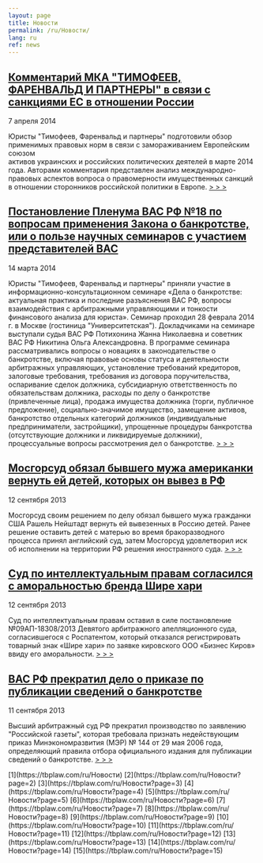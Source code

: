 ```yaml
---
layout: page
title: Новости
permalink: /ru/Новости/
lang: ru
ref: news
---
```

## [Комментарий МКА "ТИМОФЕЕВ, ФАРЕНВАЛЬД И ПАРТНЕРЫ" в связи с санкциями ЕС в отношении России](https://tbplaw.com/ru/Новости/Обзор_о_правомерности_санкций_ЕС_в_отношении_России)  

7 апреля 2014

Юристы "Тимофеев, Фаренвальд и партнеры" подготовили обзор применимых правовых норм в связи с замораживанием Европейским союзом  
активов украинских и российских политических деятелей в марте 2014 года. Авторами комментария представлен анализ международно-правовых аспектов вопроса о правомерности имущественных санкций в отношении сторонников российской политики в Европе. [> > >](https://tbplaw.com/ru/Новости/Обзор_о_правомерности_санкций_ЕС_в_отношении_России "Комментарий МКА ")



## [Постановление Пленума ВАС РФ №18 по вопросам применения Закона о банкротстве, или о пользе научных семинаров с участием представителей ВАС](https://tbplaw.com/ru/Новости/Постановление_Пленума_ВАС_РФ_№18_по_вопросам_применения_Закона_о_банкротстве_или_о_пользе_научных_семинаров_с_участием_представителей_ВАС "Постановление Пленума ВАС РФ №18 по вопросам применения Закона о банкротстве, или о пользе научных семинаров с участием представителей ВАС")  
14 марта 2014

Юристы "Тимофеев, Фаренвальд и партнеры" приняли участие в информационно-консультационном семинаре «Дела о банкротстве: актуальная практика и последние разъяснения ВАС РФ, вопросы взаимодействия с арбитражными управляющими и тонкости финансового анализа для юриста». Семинар проходил 28 феврала 2014 г. в Москве (гостиница "Университетская"). Докладчиками на семинаре выступали судья ВАС РФ Потихонина Жанна Николаевна и советник ВАС РФ Никитина Ольга Александровна. В программе семинара рассматривались вопросы о новациях в законодательстве о банкротстве, включая правовые основы статуса и деятельности арбитражных управляющих, установление требований кредиторов, залоговые требования, требования из договора поручительства, оспаривание сделок должника, субсидиарную ответственность по обязательствам должника, расходы по делу о банкротстве (привлеченные лица), продажа имущества должника (торги, публичное предложение), социально-значимое имущество, замещение активов, банкротство отдельных категорий должников (индивидуальные предприниматели, застройщики), упрощенные процедуры банкротства (отсутствующие должники и ликвидируемые должники), процессуальные вопросы рассмотрения дел о банкротстве. [> > >](https://tbplaw.com/ru/Новости/Постановление_Пленума_ВАС_РФ_№18_по_вопросам_применения_Закона_о_банкротстве_или_о_пользе_научных_семинаров_с_участием_представителей_ВАС "Постановление Пленума ВАС РФ №18 по вопросам применения Закона о банкротстве, или о пользе научных семинаров с участием представителей ВАС")





## [Мосгорсуд обязал бывшего мужа американки вернуть ей детей, которых он вывез в РФ](https://tbplaw.com/ru/Новости/Мосгорсуд_обязал_бывшего_мужа_американки_вернуть_ей_детей_которых_он_вывез_в_РФ "Мосгорсуд обязал бывшего мужа американки вернуть ей детей, которых он вывез в РФ")  
12 сентября 2013

Мосгорсуд своим решением по делу обязал бывшего мужа гражданки США Рашель Нейштадт вернуть ей вывезенных в Россию детей. Ранее решение оставить детей с матерью во время бракоразводного процесса принял английский суд, затем Мосгорсуд удовлетворил иск об исполнении на территории РФ решения иностранного суда. [> > >](https://tbplaw.com/ru/Новости/Мосгорсуд_обязал_бывшего_мужа_американки_вернуть_ей_детей_которых_он_вывез_в_РФ "Мосгорсуд обязал бывшего мужа американки вернуть ей детей, которых он вывез в РФ")





## [Суд по интеллектуальным правам согласился с аморальностью бренда Шире хари](https://tbplaw.com/ru/Новости/Суд_по_интеллектуальным_правам_согласился_с_аморальностью_бренда_«Шире_хари» "Суд по интеллектуальным правам согласился с аморальностью бренда Шире хари")  
12 сентября 2013

Суд по интеллектуальным правам оставил в силе постановление №09АП-18308/2013 Девятого арбитражного апелляционного суда, согласившегося с Роспатентом, который отказался регистрировать товарный знак «Шире хари» по заявке кировского ООО «Бизнес Киров» ввиду его аморальности. [> > >](https://tbplaw.com/ru/Новости/Суд_по_интеллектуальным_правам_согласился_с_аморальностью_бренда_«Шире_хари» "Суд по интеллектуальным правам согласился с аморальностью бренда Шире хари")



## [ВАС РФ прекратил дело о приказе по публикации сведений о банкротстве](https://tbplaw.com/ru/Новости/ВАС_РФ_прекратил_дело_о_приказе_по_публикации_сведений_о_банкротстве "ВАС РФ прекратил дело о приказе по публикации сведений о банкротстве")  
11 сентября 2013

Высший арбитражный суд РФ прекратил производство по заявлению "Российской газеты", которая требовала признать недействующим приказ Минэкономразвития (МЭР) № 144 от 29 мая 2006 года, определяющий правила отбора официального издания для публикации сведений о банкротстве. [> > >](https://tbplaw.com/ru/Новости/ВАС_РФ_прекратил_дело_о_приказе_по_публикации_сведений_о_банкротстве "ВАС РФ прекратил дело о приказе по публикации сведений о банкротстве")



<div class="select_area">
[1](https://tbplaw.com/ru/Новости) [2](https://tbplaw.com/ru/Новости?page=2) [3](https://tbplaw.com/ru/Новости?page=3) [4](https://tbplaw.com/ru/Новости?page=4) [5](https://tbplaw.com/ru/Новости?page=5) [6](https://tbplaw.com/ru/Новости?page=6) [7](https://tbplaw.com/ru/Новости?page=7) [8](https://tbplaw.com/ru/Новости?page=8) [9](https://tbplaw.com/ru/Новости?page=9) [10](https://tbplaw.com/ru/Новости?page=10) [11](https://tbplaw.com/ru/Новости?page=11) [12](https://tbplaw.com/ru/Новости?page=12) [13](https://tbplaw.com/ru/Новости?page=13) [14](https://tbplaw.com/ru/Новости?page=14) [15](https://tbplaw.com/ru/Новости?page=15)
</div>
